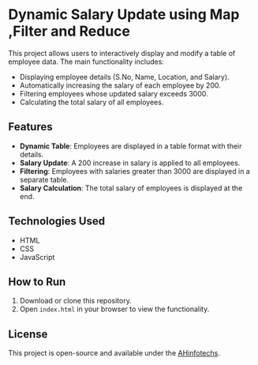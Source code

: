 # Dynamic Salary Update  using Map ,Filter and Reduce

This project allows users to interactively display and modify a table of employee data. The main functionality includes:

- Displaying employee details (S.No, Name, Location, and Salary).
- Automatically increasing the salary of each employee by 200.
- Filtering employees whose updated salary exceeds 3000.
- Calculating the total salary of all employees.

## Features

- **Dynamic Table**: Employees are displayed in a table format with their details.
- **Salary Update**: A 200 increase in salary is applied to all employees.
- **Filtering**: Employees with salaries greater than 3000 are displayed in a separate table.
- **Salary Calculation**: The total salary of employees is displayed at the end.

## Technologies Used

- HTML
- CSS
- JavaScript

## How to Run

1. Download or clone this repository.
2. Open `index.html` in your browser to view the functionality.

## License

This project is open-source and available under the [AHinfotechs](LICENSE).
